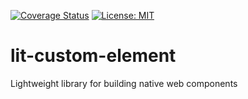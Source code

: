 [![Coverage Status](https://coveralls.io/repos/github/aelbore/lit-custom-element/badge.svg?branch=master&service=github)](https://coveralls.io/github/aelbore/lit-custom-element?branch=master)
[![License: MIT](https://img.shields.io/badge/license-MIT-blue.svg)](https://opensource.org/licenses/MIT)

# lit-custom-element
Lightweight library for building native web components
